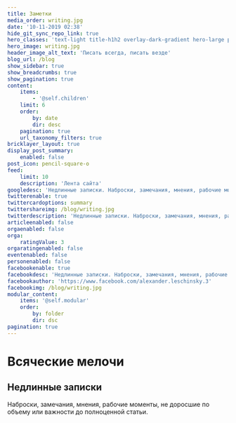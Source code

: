 ```yaml
---
title: Заметки
media_order: writing.jpg
date: '10-11-2019 02:38'
hide_git_sync_repo_link: true
hero_classes: 'text-light title-h1h2 overlay-dark-gradient hero-large parallax'
hero_image: writing.jpg
header_image_alt_text: 'Писать всегда, писать везде'
blog_url: /blog
show_sidebar: true
show_breadcrumbs: true
show_pagination: true
content:
    items:
        - '@self.children'
    limit: 6
    order:
        by: date
        dir: desc
    pagination: true
    url_taxonomy_filters: true
bricklayer_layout: true
display_post_summary:
    enabled: false
post_icon: pencil-square-o
feed:
    limit: 10
    description: 'Лента сайта'
googledesc: 'Недлинные записки. Наброски, замечания, мнения, рабочие моменты, не доросшие по объему или важности до полноценной статьи.'
twitterenable: true
twittercardoptions: summary
twittershareimg: /blog/writing.jpg
twitterdescription: 'Недлинные записки. Наброски, замечания, мнения, рабочие моменты, не доросшие по объему или важности до полноценной статьи.'
articleenabled: false
orgaenabled: false
orga:
    ratingValue: 3
orgaratingenabled: false
eventenabled: false
personenabled: false
facebookenable: true
facebookdesc: 'Недлинные записки. Наброски, замечания, мнения, рабочие моменты, не доросшие по объему или важности до полноценной статьи.'
facebookauthor: 'https://www.facebook.com/alexander.leschinsky.3'
facebookimg: /blog/writing.jpg
modular_content:
    items: '@self.modular'
    order:
        by: folder
        dir: dsc
pagination: true
---
```


# Всяческие мелочи
## Недлинные записки

Наброски, замечания, мнения, рабочие моменты, не доросшие по объему или важности до полноценной статьи.
